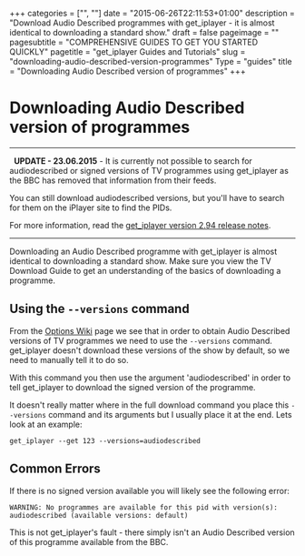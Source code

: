 +++
categories = ["", ""]
date = "2015-06-26T22:11:53+01:00"
description = "Download Audio Described programmes with get_iplayer - it is almost identical to downloading a standard show."
draft = false
pageimage = ""
pagesubtitle = "COMPREHENSIVE GUIDES TO GET YOU STARTED QUICKLY"
pagetitle = "get_iplayer Guides and Tutorials"
slug = "downloading-audio-described-version-programmes"
Type = "guides"
title = "Downloading Audio Described version of programmes"
+++

# Downloading Audio Described version of programmes

* * *

  **UPDATE - 23.06.2015** - It is currently not possible to search for audiodescribed or signed versions of TV programmes using get_iplayer as the BBC has removed that information from their feeds.

You can still download audiodescribed versions, but you'll have to search for them on the iPlayer site to find the PIDs.

For more information, read the [get_iplayer version 2.94 release notes](https://github.com/get-iplayer/get_iplayer/wiki/release293/ "get_iplayer 2.89-2.90 Release Notes").

* * *

Downloading an Audio Described programme with get_iplayer is almost identical to downloading a standard show. Make sure you view the TV Download Guide to get an understanding of the basics of downloading a programme.

## Using the `--versions` command

From the [Options Wiki](https://github.com/get-iplayer/get_iplayer/wiki/options/) page we see that in order to obtain Audio Described versions of TV programmes we need to use the `--versions` command. get_iplayer doesn't download these versions of the show by default, so we need to manually tell it to do so.

With this command you then use the argument 'audiodescribed' in order to tell get_iplayer to download the signed version of the programme.

It doesn't really matter where in the full download command you place this `--versions` command and its arguments but I usually place it at the end. Lets look at an example:

`get_iplayer --get 123 --versions=audiodescribed`

## Common Errors

If there is no signed version available you will likely see the following error:

```
WARNING: No programmes are available for this pid with version(s): audiodescribed (available versions: default)
```

This is not get_iplayer's fault - there simply isn't an Audio Described version of this programme available from the BBC.
